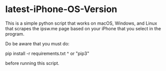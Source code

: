 # latest-iPhone-OS-Version

This is a simple python script that works on macOS, Windows, and Linux that scrapes the ipsw.me page based on your iPhone that you select in the program. 

Do be aware that you must do:

pip install -r requirements.txt
^
or "pip3"

before running this script.

